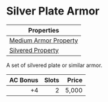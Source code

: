 # Silver Plate Armor

| Properties                                                                  |
| --------------------------------------------------------------------------- |
| [Medium Armor Property](../../Armor%20Properties/Medium%20Armor%20Property.md) |
| [Silvered Property](../../Material%20Properties/Silvered%20Property.md)  |

A set of silvered plate or similar armor.

| AC Bonus | Slots | Price |
| -------: | ----: | ----: |
|       +4 |     2 | 5,000 |

